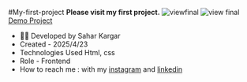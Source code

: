 #My-first-project
**Please visit my first project.**
![viewfinal](https://user-images.githubusercontent.com/109727844/204102879-086ee63-9bda-43b2-81a8-49879c3f2d39.jpg)
![view final](https://user-images.githubusercontent.com/109727844/204102930-fac88657-4d16-4816-6476-888e984abefe.jpg)
[Demo Project](https://saharkargardeveloper.github.io/MyFirstProject/)
- 👩‍💻 Developed by Sahar Kargar
- Created - 2025/4/23
- Technologies Used Html, css
- Role - Frontend
- How to reach me : with my [instagram](https://www.instagram.com/saharkargar_developer?igsh=MXA1Z280OTM4Mmhvag==) and [linkedin](https://www.linkedin.com/in/saharkargardeveloper)
